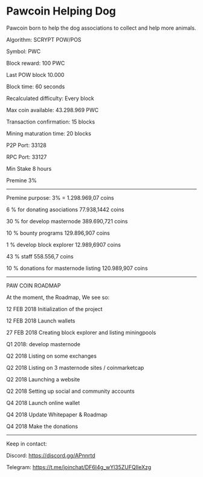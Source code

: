 # Pawcoin Helping Dog

Pawcoin born to help the dog associations to collect and help more animals.


Algorithm:                                    SCRYPT POW/POS

Symbol:                                       PWC

Block reward:                                 100 PWC

Last POW block                                10.000

Block time:                                   60 seconds

Recalculated difficulty:                      Every block

Max coin available:                           43.298.969 PWC

Transaction confirmation:                     15 blocks

Mining maturation time:                       20 blocks

P2P Port:                                     33128

RPC Port:                                     33127

Min Stake                                     8 hours

Premine                                       3%

-----------------------------------
Premine purpose: 3% = 1.298.969,07 coins

6 % for donating asociations 		77.938,1442  coins

30 % for develop masternode  		389.690,721 coins

10 % bounty programs        		129.896,907 coins

1 % develop block explorer   		12.989,6907    coins

43 % staff 		     		558.556,7 coins 

10 % donations for masternode listing   120.989,907 coins

---------------------------------------------------------------------

PAW COIN ROADMAP

At the moment, the Roadmap, We see so:

12 FEB 2018 Initialization of the project

12 FEB 2018 Launch wallets

27 FEB 2018 Creating block explorer and listing miningpools

Q1 2018: develop masternode

Q2 2018 Listing on some exchanges

Q2 2018 Listing on 3 masternode sites / coinmarketcap

Q2 2018 Launching a website

Q2 2018 Setting up social and community accounts

Q4 2018 Launch online wallet

Q4 2018 Update Whitepaper & Roadmap 

Q4 2018 Make the donations

----------------------------------------------------
Keep in contact:

Discord: https://discord.gg/APnnrtd

Telegram: https://t.me/joinchat/DF6I4g_wYl35ZUFQIleXzg

